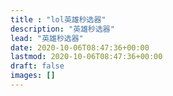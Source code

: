 ```yaml
---
title : "lol英雄秒选器"
description: "英雄秒选器"
lead: "英雄秒选器"
date: 2020-10-06T08:47:36+00:00
lastmod: 2020-10-06T08:47:36+00:00
draft: false
images: []
---
```


